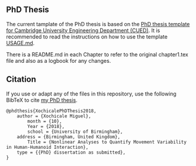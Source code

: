 PhD Thesis
---

The current tamplate of the PhD thesis is based on the
[PhD thesis template for Cambridge University Engineering Department (CUED)](https://github.com/kks32/phd-thesis-template).
It is recommended to read the instructions on how to use the template
[USAGE.md](https://github.com/mxochicale/phd-thesis/blob/master/USAGE.md).


There is a README.md in each Chapter to refer to the original chapter1.tex file
and also as a logbook for any changes.



## Citation

If you use or adapt any of the files in this repository,
use the following BibTeX to cite [my PhD thesis](http://).

```
@phdthesis{XochicalePhDThesis2018,
	author = {Xochicale Miguel},
    	month = {10},
    	Year = {2018},
    	school = {University of Birmingham},
  	address = {Birmingham, United Kingdom},
    	Title = {Nonlinear Analyses to Quantify Movement Variability in Human-Humanoid Interaction},
  	type = {{PhD} dissertation as submitted},
}
```



